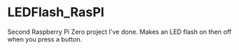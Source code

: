 # LEDFlash_RasPI
Second Raspberry Pi Zero project I've done. Makes an LED flash on then off when you press a button.
